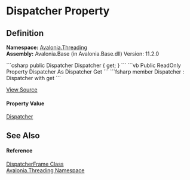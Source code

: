 # Dispatcher Property




## Definition
**Namespace:** <a href="N_Avalonia_Threading">Avalonia.Threading</a>  
**Assembly:** Avalonia.Base (in Avalonia.Base.dll) Version: 11.2.0

<Tabs groupId="api-code-preview">
<TabItem value="csharp" label="C#">
```csharp
public Dispatcher Dispatcher { get; }
```
</TabItem>
<TabItem value="vb" label="VB">
```vb
Public ReadOnly Property Dispatcher As Dispatcher
	Get
```
</TabItem>
<TabItem value="fsharp" label="F#">
```fsharp
member Dispatcher : Dispatcher with get
```
</TabItem>
</Tabs>



<a href="https://github.com/AvaloniaUI/Avalonia/tree/master/src/Avalonia.Base/Threading/DispatcherFrame.cs#L23" title="View the source code">View Source</a>



#### Property Value
<a href="T_Avalonia_Threading_Dispatcher">Dispatcher</a>

## See Also


#### Reference
<a href="T_Avalonia_Threading_DispatcherFrame">DispatcherFrame Class</a>  
<a href="N_Avalonia_Threading">Avalonia.Threading Namespace</a>  


